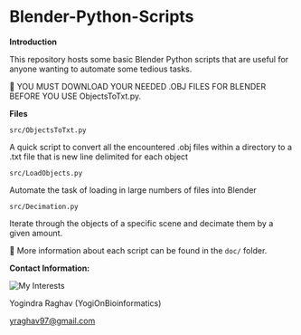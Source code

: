# Blender-Python-Scripts

**Introduction** 

This repository hosts some basic Blender Python scripts that are useful for anyone wanting to automate some tedious tasks.  

:speech_balloon: YOU MUST DOWNLOAD YOUR NEEDED .OBJ FILES FOR BLENDER BEFORE YOU USE ObjectsToTxt.py. 

**Files** 

`src/ObjectsToTxt.py`

 A quick script to convert all the encountered .obj files within a directory to a .txt file that is new line delimited for each object 
   
`src/LoadObjects.py`

Automate the task of loading in large numbers of files into Blender 

`src/Decimation.py`

Iterate through the objects of a specific scene and decimate them by a given amount. 

:scroll: More information about each script can be found in the `doc/` folder. 

**Contact Information:**

![My Interests](https://avatars1.githubusercontent.com/u/38919947?s=400&u=49ab1365a14fac78a91e425efd583f7a2bcb3e25&v=4)

Yogindra Raghav (YogiOnBioinformatics)

yraghav97@gmail.com
